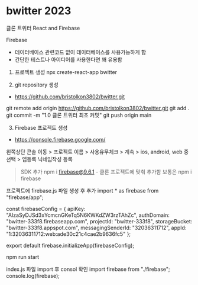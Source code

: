 # bwitter 2023

클론 트위터 React and Firebase

Firebase 
 - 데이터베이스 관련코드 없이 데이터베이스를 사용가능하게 함
 - 간단한 테스트나 아이디어를 사용한다면 꽤 유용함

1. 프로젝트 생성
npx create-react-app bwitter

2. git repository 생성 
 - https://github.com/bristolkon3802/bwitter.git

git remote add origin https://github.com/bristolkon3802/bwitter.git
git add .
git commit -m "1.0 클론 트위터 최초 커밋"
git push origin main

3. Firebase 프로젝트 생성
 - https://console.firebase.google.com/

왼쪽상단 콘솔 이동 > 프로젝트 이름 > 사용유무체크 > 계속 > ios, android, web 중 선택 > 앱등록 닉네임작성 등록
> SDK 추가
npm i firebase@9.6.1 - 클론 프로젝트에 맞춰 추가함 보통은 npm i firebase
>
프로젝트에 firebase.js 파일 생성 후 추가
import * as firebase from "firebase/app";

const firebaseConfig = {
    apiKey: "AIzaSyDJSd3xYcmcnGKeTq5N6KWKdZW3rzTAhZc",
    authDomain: "bwitter-333f8.firebaseapp.com",
    projectId: "bwitter-333f8",
    storageBucket: "bwitter-333f8.appspot.com",
    messagingSenderId: "32036311712",
    appId: "1:32036311712:web:ade30c21c4cae2b9636fc5"
};
  
export default firebase.initializeApp(firebaseConfig);
>
npm run start
>
index.js 파일 import 후 consol 확인
import firebase from "./firebase";
console.log(firebase);
